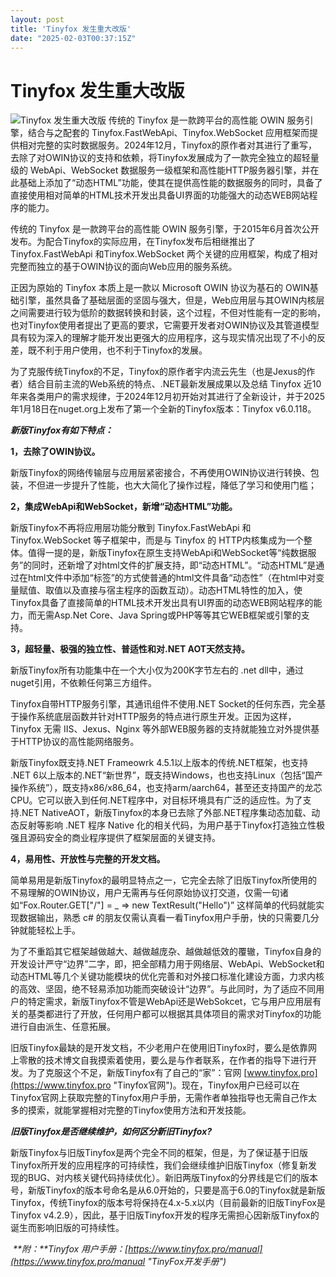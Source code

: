 ```yaml
---
layout: post
title: 'Tinyfox 发生重大改版'
date: "2025-02-03T00:37:15Z"
---
```

Tinyfox 发生重大改版
==============

![Tinyfox 发生重大改版](https://img2024.cnblogs.com/blog/513505/202501/513505-20250131233552594-2086792047.png) 传统的 Tinyfox 是一款跨平台的高性能 OWIN 服务引擎，结合与之配套的 Tinyfox.FastWebApi、Tinyfox.WebSocket 应用框架而提供相对完整的实时数据服务。2024年12月，Tinyfox的原作者对其进行了重写，去除了对OWIN协议的支持和依赖，将Tinyfox发展成为了一款完全独立的超轻量级的 WebApi、WebSocket 数据服务一级框架和高性能HTTP服务器引擎，并在此基础上添加了“动态HTML”功能，使其在提供高性能的数据服务的同时，具备了直接使用相对简单的HTML技术开发出具备UI界面的功能强大的动态WEB网站程序的能力。

传统的 Tinyfox 是一款跨平台的高性能 OWIN 服务引擎，于2015年6月首次公开发布。为配合Tinyfox的实际应用，在Tinyfox发布后相继推出了 Tinyfox.FastWebApi 和Tinyfox.WebSocket 两个关键的应用框架，构成了相对完整而独立的基于OWIN协议的面向Web应用的服务系统。

正因为原始的 Tinyfox 本质上是一款以 Microsoft OWIN 协议为基石的 OWIN基础引擎，虽然具备了基础层面的坚固与强大，但是，Web应用层与其OWIN内核层之间需要进行较为低阶的数据转换和封装，这个过程，不但对性能有一定的影响，也对Tinyfox使用者提出了更高的要求，它需要开发者对OWIN协议及其管道模型具有较为深入的理解才能开发出更强大的应用程序，这与现实情况出现了不小的反差，既不利于用户使用，也不利于Tinyfox的发展。

为了克服传统Tinyfox的不足，Tinyfox的原作者宇内流云先生（也是Jexus的作者）结合目前主流的Web系统的特点、.NET最新发展成果以及总结 Tinyfox 近10年来各类用户的需求规律，于2024年12月初开始对其进行了全新设计，并于2025年1月18日在nuget.org上发布了第一个全新的Tinyfox版本：Tinyfox v6.0.118。

_**新版Tinyfox有如下特点：**_

**1，去除了OWIN协议。**

新版Tinyfox的网络传输层与应用层紧密接合，不再使用OWIN协议进行转换、包装，不但进一步提升了性能，也大大简化了操作过程，降低了学习和使用门槛；

**2，集成WebApi和WebSocket，新增“动态HTML”功能。**

新版Tinyfox不再将应用层功能分散到 Tinyfox.FastWebApi 和 Tinyfox.WebSocket 等子框架中，而是与 Tinyfox 的 HTTP内核集成为一个整体。值得一提的是，新版Tinyfox在原生支持WebApi和WebSocket等“纯数据服务”的同时，还新增了对html文件的扩展支持，即“动态HTML”。“动态HTML”是通过在html文件中添加“标签”的方式使普通的html文件具备“动态性”（在html中对变量赋值、取值以及直接与宿主程序的函数互动）。动态HTML特性的加入，使Tinyfox具备了直接简单的HTML技术开发出具有UI界面的动态WEB网站程序的能力，而无需Asp.Net Core、Java Spring或PHP等等其它WEB框架或引擎的支持。

**3，超轻量、极强的独立性、普适性和对.NET AOT天然支持。**

新版Tinyfox所有功能集中在一个大小仅为200K字节左右的 .net dll中，通过nuget引用，不依赖任何第三方组件。

Tinyfox自带HTTP服务引擎，其通讯组件不使用.NET Socket的任何东西，完全基于操作系统底层函数并针对HTTP服务的特点进行原生开发。正因为这样，Tinyfox 无需 IIS、Jexus、Nginx 等外部WEB服务器的支持就能独立对外提供基于HTTP协议的高性能网络服务。

新版Tinyfox既支持.NET Frameowrk 4.5.1以上版本的传统.NET框架，也支持 .NET 6以上版本的.NET“新世界”，既支持Windows，也也支持Linux（包括“国产操作系统”），既支持x86/x86\_64，也支持arm/aarch64，甚至还支持国产的龙芯CPU。它可以嵌入到任何.NET程序中，对目标环境具有广泛的适应性。为了支持.NET NativeAOT，新版Tinyfox的本身已去除了外部.NET程序集动态加载、动态反射等影响 .NET 程序 Native 化的相关代码，为用户基于Tinyfox打造独立性极强且源码安全的商业程序提供了框架层面的关键支持。

**4，易用性、开放性与完整的开发文档。**

简单易用是新版Tinyfox的最明显特点之一，它完全去除了旧版Tinyfox所使用的不易理解的OWIN协议，用户无需再与任何原始协议打交道，仅需一句诸如“Fox.Router.GET\["/"\] = \_ => new TextResult("Hello")” 这样简单的代码就能实现数据输出，熟悉 c# 的朋友仅需认真看一看Tinyfox用户手册，快的只需要几分钟就能轻松上手。

为了不重蹈其它框架越做越大、越做越庞杂、越做越低效的覆辙，Tinyfox自身的开发设计严守“边界”二字，即，把全部精力用于网络层、WebApi、WebSocket和动态HTML等几个关键功能模块的优化完善和对外接口标准化建设方面，力求内核的高效、坚固，绝不轻易添加功能而突破设计“边界”。与此同时，为了适应不同用户的特定需求，新版Tinyfox不管是WebApi还是WebSokcet，它与用户应用层有关的基类都进行了开放，任何用户都可以根据其具体项目的需求对Tinyfox的功能进行自由派生、任意拓展。

旧版Tinyfox最缺的是开发文档，不少老用户在使用旧Tinyfox时，要么是依靠网上零散的技术博文自我摸索着使用，要么是与作者联系，在作者的指导下进行开发。为了克服这个不足，新版Tinyfox有了自己的“家”：官网 [www.tinyfox.pro](https://www.tinyfox.pro "Tinyfox官网")。现在，Tinyfox用户已经可以在Tinyfox官网上获取完整的Tinyfox用户手册，无需作者单独指导也无需自己作太多的摸索，就能掌握相对完整的Tinyfox使用方法和开发技能。

_**旧版Tinyfox是否继续维护，如何区分新旧Tinyfox?**_ 

新版Tinyfox与旧版Tinyfox是两个完全不同的框架，但是，为了保证基于旧版Tinyfox所开发的应用程序的可持续性，我们会继续维护旧版Tinyfox（修复新发现的BUG、对内核关键代码持续优化）。新旧两版Tinyfox的分界线是它们的版本号，新版Tinyfox的版本号命名是从6.0开始的，只要是高于6.0的Tinyfox就是新版Tinyfox，传统Tinyfox的版本号将保持在4.x-5.x以内（目前最新的旧版TinyFox是 Tinyfox v4.2.9），因此，基于旧版Tinyfox开发的程序无需担心因新版Tinyfox的诞生而影响旧版的可持续性。

 _**附：**Tinyfox 用户手册：[https://www.tinyfox.pro/manual](https://www.tinyfox.pro/manual "TinyFox开发手册")_